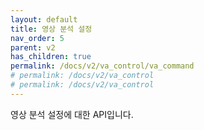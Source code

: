 ```yaml
---
layout: default
title: 영상 분석 설정
nav_order: 5
parent: v2
has_children: true
permalink: /docs/v2/va_control/va_command
# permalink: /docs/v2/va_control
# permalink: /docs/v2/va_control
---
```



영상 분석 설정에 대한 API입니다.
